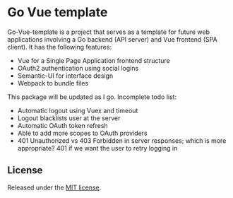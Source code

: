 # Go Vue template <a name="go-vue-template"></a>

Go-Vue-template is a project that serves as a template for future web applications involving a Go backend (API server) and Vue frontend (SPA client). It has the following features:

* Vue for a Single Page Application frontend structure
* OAuth2 authentication using social logins
* Semantic-UI for interface design
* Webpack to bundle files

This package will be updated as I go. Incomplete todo list:

* Automatic logout using Vuex and timeout
* Logout blacklists user at the server
* Automatic OAuth token refresh
* Able to add more scopes to OAuth providers
* 401 Unauthorized vs 403 Forbidden in server responses; which is more appropriate? 401 if we want the user to retry logging in

## License
Released under the [MIT license](LICENSE.md).

[1]: http://golang.org/ "Go Language"
